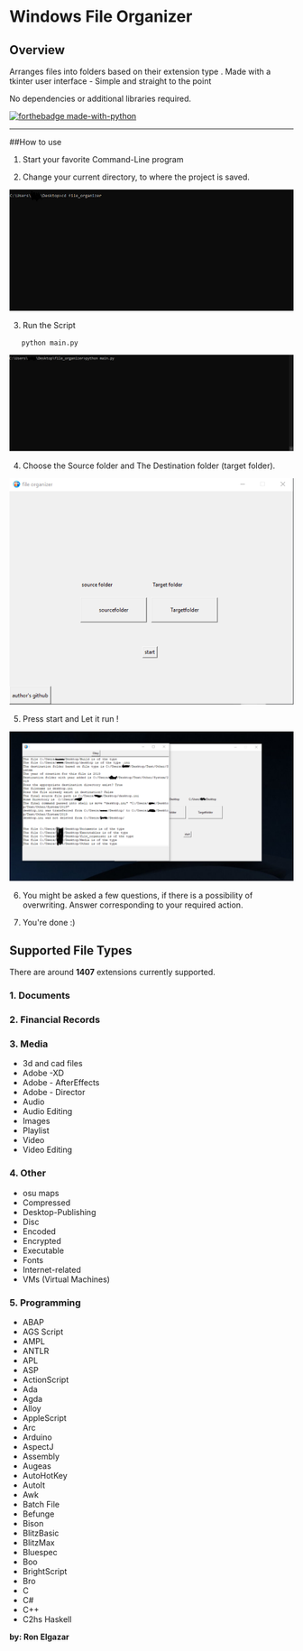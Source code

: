 # Windows File Organizer

## Overview

Arranges files into folders based on their extension type .
Made with a tkinter user interface - Simple and straight to the point

No dependencies or additional libraries required.

[![forthebadge made-with-python](http://ForTheBadge.com/images/badges/made-with-python.svg)](https://www.python.org/)


---
##How to use
1. Start your favorite Command-Line program

2. Change your current directory, to where the project is saved.

![picture](Images/step1.png)

3. Run the Script
```shell 
   python main.py
```
![picture](Images/step2.png)

4. Choose the Source folder and The Destination folder (target folder).

![picture](Images/ui.png)

5. Press start and Let it run !

![picture](Images/start.png)

6. You might be asked a few questions, if there is a possibility of 
overwriting. Answer corresponding to your required action.

7. You're done :)



## Supported File Types

There are around **1407** extensions currently supported.

### 1. Documents

### 2. Financial Records

### 3. Media 
   - 3d and cad files
   - Adobe -XD
   - Adobe - AfterEffects
   - Adobe - Director
   - Audio
   - Audio Editing
   - Images
   - Playlist
   - Video
   - Video Editing

### 4. Other
   - osu maps
   - Compressed
   - Desktop-Publishing
   - Disc
   - Encoded
   - Encrypted
   - Executable
   - Fonts
   - Internet-related
   - VMs (Virtual Machines)

### 5. Programming

   - ABAP
   - AGS Script
   - AMPL
   - ANTLR
   - APL
   - ASP
   - ActionScript
   - Ada
   - Agda
   - Alloy
   - AppleScript
   - Arc
   - Arduino
   - AspectJ
   - Assembly
   - Augeas
   - AutoHotKey
   - AutoIt
   - Awk
   - Batch File
   - Befunge
   - Bison
   - BlitzBasic
   - BlitzMax
   - Bluespec
   - Boo
   - BrightScript
   - Bro
   - C
   - C#
   - C++
   - C2hs Haskell
   

**by: Ron Elgazar**

   



